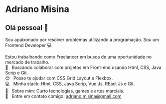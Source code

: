 # Adriano Misina

## Olá pessoal 👋
Sou apaixonado por resolver problemas utilizando a programação.
Sou um Frontend Developer :computer:

 Estou trabalhando como Freelancer em busca de uma oportunidade no mercado de trabalho.
 <br/> :purple_heart: &nbsp; Buscando colaborar com projetos em Front-end usando Html, CSS, Java Scrip e Git.
 <br/> :blush: &nbsp; Posso te ajudar com CSS Grid Layout e Flexbox.
 <br/> :computer: &nbsp; Minha stack: Html, CSS, Java Scrip, Vue Js, REact Js e Git.
 <br/> 💬  &nbsp; Sobre mim: Curto tecnologias, games e artes marciais.
 <br/> :email: &nbsp; Entre em contato comigo: adriano.misina@gmail.com
